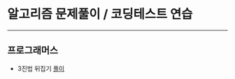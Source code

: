 # 알고리즘 문제풀이 / 코딩테스트 연습

---

## 프로그래머스

- 3진법 뒤집기 [풀이]('https://github.com/cheese-cake-cookie/TIL/blob/master/algorithm/3%EC%A7%84%EB%B2%95%EB%92%A4%EC%A7%91%EA%B8%B0.md')

